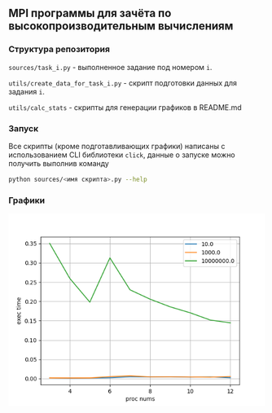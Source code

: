 ## MPI программы для зачёта по высокопроизводительным вычислениям
### Структура репозитория
`sources/task_i.py` - выполненное задание под номером `i`.

`utils/create_data_for_task_i.py` - скрипт подготовки данных для задания `i`.

`utils/calc_stats` - скрипты для генерации графиков в README.md
### Запуск
Все скрипты (кроме подготавливающих графики) написаны с использованием CLI библиотеки `click`, данные о запуске можно получить выполнив команду 
```bash
python sources/<имя скрипта>.py --help
```
### Графики 
![alt text](https://github.com/nekiynekit/mpi/blob/main/plots/result_1.png)
